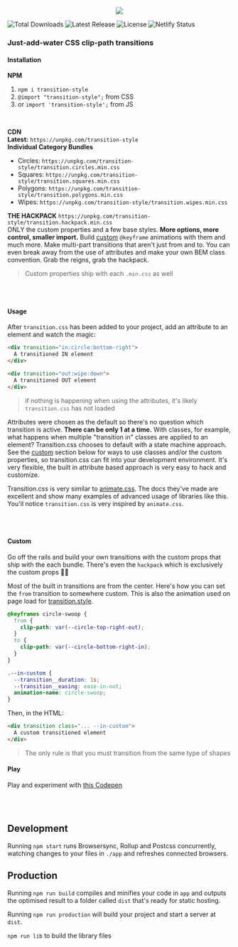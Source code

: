 <p style="text-align:center">
<a href="https://transition.style" target="_blank">
<img src="https://github.com/argyleink/transition.css/blob/main/app/logo.gif?raw=true" />
</a>
</p>

<p style="text-align='center'">
  <img src="https://img.shields.io/npm/dt/transition.css.svg" alt="Total Downloads">
  <img src="https://img.shields.io/npm/v/transition.css.svg" alt="Latest Release">
  <img src="https://img.shields.io/npm/l/transition.css.svg" alt="License">
  <img src="https://api.netlify.com/api/v1/badges/58d0ecf5-6241-4209-aa35-cf09983e0b37/deploy-status" alt="Netlify Status">
</p>

### Just-add-water CSS clip-path transitions



#### Installation
**NPM**  
1. `npm i transition-style` 
2. `@import "transition-style";` from CSS
3. or `import 'transition-style';` from JS

<br>

**CDN**  
**Latest:** `https://unpkg.com/transition-style`  
**Individual Category Bundles**
  - Circles: `https://unpkg.com/transition-style/transition.circles.min.css`
  - Squares: `https://unpkg.com/transition-style/transition.squares.min.css`
  - Polygons: `https://unpkg.com/transition-style/transition.polygons.min.css`
  - Wipes: `https://unpkg.com/transition-style/transition.wipes.min.css`

**THE HACKPACK** `https://unpkg.com/transition-style/transition.hackpack.min.css`  
ONLY the custom properties and a few base styles. **More options, more control, smaller import.**
Build [custom](#custom) `@keyframe` animations with them and much more. Make multi-part transitions 
that aren't just from and to. You can even break away from the use of attributes and make your own BEM class convention. 
Grab the reigns, grab the hackpack.

> Custom properties ship with each `.min.css` as well
  
<br><br>

#### Usage
After `transition.css` has been added to your project, add an attribute to an element and watch the magic:  

```html
<div transition="in:circle:bottom-right">
  A transitioned IN element
</div>

<div transition="out:wipe:down">
  A transitioned OUT element
</div>
```

> if nothing is happening when using the attributes, it's likely `transition.css` has not loaded

Attributes were chosen as the default so there's no question which transition is active. **There can be only 1 at a time.** With classes, for example, what happens when multiple "transition in" classes are applied to an element? Transition.css chooses to default with a state machine approach. See the [custom](#custom) section below for ways to use classes and/or the custom properties, so transition.css can fit into your development environment. It's very flexible, the built in attribute based approach is very easy to hack and customize. 

Transition.css is very similar to [animate.css](https://animate.style). The docs they've made are excellent and show many examples of advanced usage of libraries like this. You'll notice `transition.css` is very inspired by `animate.css`.

<br><br>

#### Custom
Go off the rails and build your own transitions with the custom props that ship with the each bundle. There's even the `hackpack` which is exclusively the custom props 🤘💀

Most of the built in transitions are from the center. Here's how you can set the `from` transition to somewhere custom. This is also the animation used on page load for [transition.style](https://transition.style).

```css
@keyframes circle-swoop {
  from {
    clip-path: var(--circle-top-right-out);
  }
  to {
    clip-path: var(--circle-bottom-right-in);
  }
}

.--in-custom {
  --transition__duration: 1s;
  --transition__easing: ease-in-out;
  animation-name: circle-swoop;
}
```

Then, in the HTML:

```html
<div transition class="... --in-custom">
  A custom transitioned element
</div>
```

> The only rule is that you must transition from the same type of shapes

#### Play
Play and experiment with [this Codepen](https://codepen.io/argyleink/pen/RwrzGJb)

<br><br>

## Development
Running `npm start` runs Browsersync, Rollup and Postcss concurrently, watching changes to your files in `./app` and refreshes connected browsers.

## Production
Running `npm run build` compiles and minifies your code in `app` and outputs the optimised result to a folder called `dist` that's ready for static hosting.

Running `npm run production` will build your project and start a server at `dist`.

`npm run lib` to build the library files

